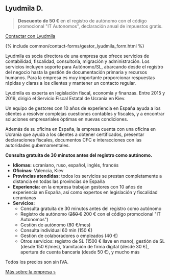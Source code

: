 ## Lyudmila D.

> **Descuento de 50 €** en el registro de autónomo con el código promocional "IT Autonomos", declaración anual de
> impuestos gratis.

<a href="#" class="btn-contact-gestor" onclick="contactGestorLyudmila(); return false;">Contactar con Lyudmila</a>

{% include common/contact-forms/gestor_lyudmila_form.html %}

Lyudmila es socia directora de una empresa que ofrece servicios de contabilidad, fiscalidad, consultoría, migración y
administración. Los servicios incluyen soporte para Autónomo/SL, abarcando desde el registro del negocio hasta la gestión
de documentación primaria y recursos humanos. Para la empresa es muy importante proporcionar respuestas rápidas y claras
a los clientes y mantener un contacto regular.

Lyudmila es experta en legislación fiscal, economía y finanzas. Entre 2015 y 2019, dirigió el Servicio Fiscal Estatal de
Ucrania en Kiev.

Un equipo de gestores con 10 años de experiencia en España ayuda a los clientes a resolver complejas cuestiones
contables y fiscales, y a encontrar soluciones empresariales óptimas en nuevas condiciones.

Además de su oficina en España, la empresa cuenta con una oficina en Ucrania que ayuda a los clientes a obtener
certificados, presentar declaraciones fiscales, documentos CFC e interacciones con las autoridades gubernamentales.

**Consulta gratuita de 30 minutos antes del registro como autónomo.**

- **Idiomas:** ucraniano, ruso, español, inglés, francés
- **Oficinas:** Valencia, Kiev
- **Provincias atendidas:** todos los servicios se prestan completamente a distancia en todas las provincias de España
- **Experiencia:** en la empresa trabajan gestores con 10 años de experiencia en España, así como expertos en
  legislación y fiscalidad ucranianas
- **Servicios:**
    - Consulta gratuita de 30 minutos antes del registro como autónomo
    - Registro de autónomo (<s>250 €</s> 200 € con el código promocional "IT Autonomos")
    - Gestión de autónomo (80 €/mes)
    - Consulta individual 60 min (150 €)
    - Gestión de colaboradores o empleados (40 €)
    - Otros servicios: registro de SL (1500 € llave en mano), gestión de SL (desde 150 €/mes), tramitación de firma
      digital (desde 30 €), apertura de cuenta bancaria (desde 50 €), y mucho más

Todos los precios son sin IVA.

<a href="#" id="detailsLinkLyudmilaD" onclick="toggleDetailsLyudmilaD(); return false;">Más sobre la empresa ⤵</a>

<div id="hiddenContentLyudmilaD" style="display: none; margin-top: 10px;">
<ul>
  <li><strong>Plantilla:</strong> hasta 10 empleados</li>
  <li><strong>Educación:</strong>
    <ul>
      <li>Todos los empleados tienen educación superior en áreas relevantes (derecho, economía, finanzas)</li>
      <li>Lyudmila: Economista Honorífica de Ucrania (2017), graduada MBA de Edinburgh Business School (2020), Doctora por la Universidad Nacional Taras Shevchenko de Kiev (2021)</li>
      <li>Anatolii (cofundador de la empresa): Instituto Gilabert de Centelles, especialización en "Administración y finanzas" (2018), miembro de la asociación madrileña "Asesores Excelentes"</li>
    </ul>
  </li>
  <li><strong>Certificado digital:</strong> el gestor presenta informes utilizando su propio certificado, que usted autoriza a través del portal de la agencia tributaria</li>
  <li><strong>Responsabilidad:</strong> seguro que cubre daños en caso de error del gestor (Catalana Occidente N de póliza 8-6.371.558-N)</li>
</ul>
</div>

<script>
  function toggleDetailsLyudmilaD() {
    const content = document.getElementById('hiddenContentLyudmilaD');
    const link = document.getElementById('detailsLinkLyudmilaD');
    if (content.style.display === 'none') {
      content.style.display = 'block';
      link.textContent = 'Más sobre la empresa ⤴';
    } else {
      content.style.display = 'none';
      link.textContent = 'Más sobre la empresa ⤵';
    }
  }
</script> 
